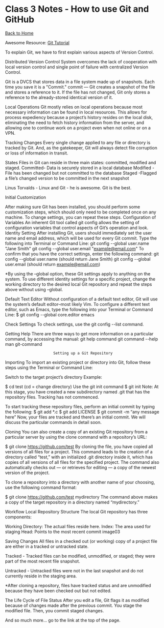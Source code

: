 # Class 3 Notes - How to use Git and GitHub

[Back to Home](../README.md)

Awesome Resource: [Git Tutorial](https://blog.udemy.com/git-tutorial-a-comprehensive-guide/)

To explain Git, we have to first explain various aspects of Version Control.

Distributed Version Control System overcomes the lack of cooperation with local version control
and single point of failure with centralized Version Control.

Git is a DVCS that stores data in a file system made up of snapshots. Each time you save it is a "Commit."
commit — Git creates a snapshot of the file and stores a reference to it. If the file has not changed, 
Git only stores a reference to the already-stored identical version of it.

Local Operations
Git mostly relies on local operations because most necessary information can be found in local resources. 
This allows for process expediency because a project’s history resides on the local disk, eliminating
the need to fetch history information from the server, and allowing one to continue work on a project even when not online or on a VPN.

Tracking Changes
Every single change applied to any file or directory is tracked by Git. And, as the gatekeeper, 
Git will always detect file corruption or loss of information in transit.

States
Files in Git can reside in three main states: committed, modified and staged.
Committed- Data is securely stored in a local database
Modified -File has been changed but not committed to the database
Staged -Flagged a file’s changed version to be committed in the next snapshot

Linus Torvalds - Linux and Git - he is awesome. Git is the best.


Initial Customization

After making sure Git has been installed, you should perform some customization steps, which should only need to be completed once on any
machine. To change settings, you can repeat these steps.
  Configuration of Variables
An inherent Git tool called git config allows the setting of configuration variables that control aspects of Git’s operation and look.
  Identity Setting
After installing Git, users should immediately set the user name and email address, which will be used for every Git commit.
  Type the following into Terminal or Command Line:
git config --global user.name "Jane Smith"
git config --global user.email "example@email.com"
  To confirm that you have the correct settings, enter the following command:
git config --global user.name (should return Jane Smith)
git config --global user.email (should return example@email.com)

  *By using the –global option, these Git settings apply to anything on the system. To use different identity settings for 
a specific project, change the working directory to the desired local Git repository and repeat the steps above without using –global.

  Default Text Editor
Without configuration of a default text editor, Git will use the system’s default editor–most likely Vim.
To configure a different text editor, such as Emacs, type the following into your Terminal or Command Line:
$ git config --global core.editor emacs

  Check Settings
To check settings, use the git config --list command.

  Getting Help
There are three ways to get more information on a particular command, by accessing the manual:
git help command
git command --help
man git-command



                          Setting up a Git Repository
  Importing
To import an existing project or directory into Git, follow these steps using the Terminal or Command Line:

Switch to the target project’s directory
Example:

$ cd test (cd = change directory)
Use the git init command
$ git init
Note: At this stage, you have created a new subdirectory named .git that has the repository files. Tracking has not commenced.

To start tracking these repository files, perform an initial commit by typing the following:
$ git add *.c
$ git add LICENSE
$ git commit -m “any message here”
Now, your files are tracked and there’s an initial commit. We will discuss the particular commands in detail soon.


  Cloning
You can also create a copy of an existing Git repository from a particular server by using the clone command with a repository’s URL:

$ git clone https://github.com/test
By cloning the file, you have copied all versions of all files for a project. This command leads to the creation of a directory called “test,” with an initialized .git directory inside it, which has copies of all versions of all files for the specified project. The command also automatically checks out — or retrieves for editing — a copy of the newest version of the project.

To clone a repository into a directory with another name of your choosing, use the following command format:

$ git clone https://github.com/test mydirectory
The command above makes a copy of the target repository in a directory named “mydirectory.”


  Workflow
Local Repository Structure
The local Git repository has three components:

Working Directory: The actual files reside here.
Index: The area used for staging
Head: Points to the most recent commit
image03

  Saving Changes
All files in a checked out (or working) copy of a project file are either in a tracked or untracked state.

Tracked - Tracked files can be modified, unmodified, or staged; they were part of the most recent file snapshot.

Untracked - Untracked files were not in the last snapshot and do not currently reside in the staging area.

*After cloning a repository, files have tracked status and are unmodified because they have been checked out but not edited.

   The Life Cycle of File Status
After you edit a file, Git flags it as modified because of changes made after the previous commit.
You stage the modified file.
Then, you commit staged changes.

And so much more... go to the link at the top of the page.

